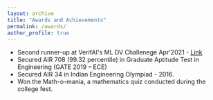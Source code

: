 ```yaml
---
layout: archive
title: "Awards and Achievements"
permalink: /awards/
author_profile: true
---
```

* Second runner-up at VerifAI's ML DV Challenege Apr'2021 - [Link](https://verifai.ai/dvchallenge.html)
* Secured AIR 708 (99.32 percentile) in Graduate Aptitude Test in Engineering (GATE 2019 – ECE)
* Secured AIR 34 in Indian Engineering Olympiad - 2016.
* Won the Math-o-mania, a mathematics quiz conducted during the college fest.
